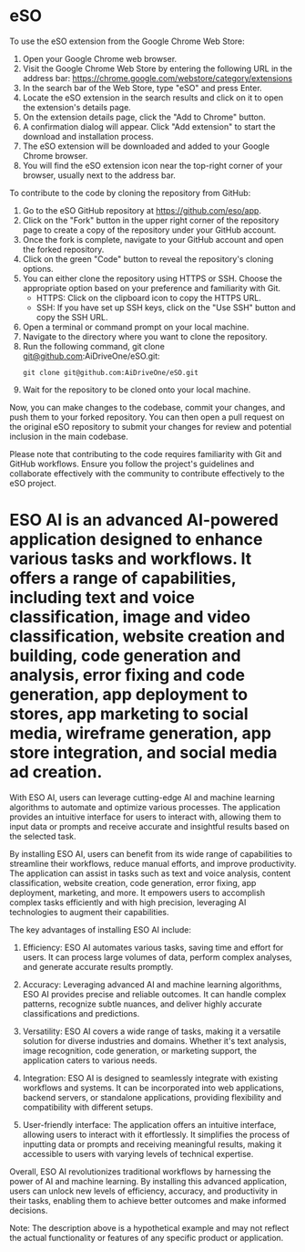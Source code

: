 # eSO
To use the eSO extension from the Google Chrome Web Store:

1. Open your Google Chrome web browser.
2. Visit the Google Chrome Web Store by entering the following URL in the address bar: https://chrome.google.com/webstore/category/extensions
3. In the search bar of the Web Store, type "eSO" and press Enter.
4. Locate the eSO extension in the search results and click on it to open the extension's details page.
5. On the extension details page, click the "Add to Chrome" button.
6. A confirmation dialog will appear. Click "Add extension" to start the download and installation process.
7. The eSO extension will be downloaded and added to your Google Chrome browser.
8. You will find the eSO extension icon near the top-right corner of your browser, usually next to the address bar.

To contribute to the code by cloning the repository from GitHub:

1. Go to the eSO GitHub repository at https://github.com/eso/app.
2. Click on the "Fork" button in the upper right corner of the repository page to create a copy of the repository under your GitHub account.
3. Once the fork is complete, navigate to your GitHub account and open the forked repository.
4. Click on the green "Code" button to reveal the repository's cloning options.
5. You can either clone the repository using HTTPS or SSH. Choose the appropriate option based on your preference and familiarity with Git.
   - HTTPS: Click on the clipboard icon to copy the HTTPS URL.
   - SSH: If you have set up SSH keys, click on the "Use SSH" button and copy the SSH URL.
6. Open a terminal or command prompt on your local machine.
7. Navigate to the directory where you want to clone the repository.
8. Run the following command, git clone git@github.com:AiDriveOne/eSO.git:
   ```
   git clone git@github.com:AiDriveOne/eSO.git
   ```
9. Wait for the repository to be cloned onto your local machine.

Now, you can make changes to the codebase, commit your changes, and push them to your forked repository. You can then open a pull request on the original eSO repository to submit your changes for review and potential inclusion in the main codebase.

Please note that contributing to the code requires familiarity with Git and GitHub workflows. Ensure you follow the project's guidelines and collaborate effectively with the community to contribute effectively to the eSO project.


# ESO AI is an advanced AI-powered application designed to enhance various tasks and workflows. It offers a range of capabilities, including text and voice classification, image and video classification, website creation and building, code generation and analysis, error fixing and code generation, app deployment to stores, app marketing to social media, wireframe generation, app store integration, and social media ad creation.

With ESO AI, users can leverage cutting-edge AI and machine learning algorithms to automate and optimize various processes. The application provides an intuitive interface for users to interact with, allowing them to input data or prompts and receive accurate and insightful results based on the selected task.

By installing ESO AI, users can benefit from its wide range of capabilities to streamline their workflows, reduce manual efforts, and improve productivity. The application can assist in tasks such as text and voice analysis, content classification, website creation, code generation, error fixing, app deployment, marketing, and more. It empowers users to accomplish complex tasks efficiently and with high precision, leveraging AI technologies to augment their capabilities.

The key advantages of installing ESO AI include:

1. Efficiency: ESO AI automates various tasks, saving time and effort for users. It can process large volumes of data, perform complex analyses, and generate accurate results promptly.

2. Accuracy: Leveraging advanced AI and machine learning algorithms, ESO AI provides precise and reliable outcomes. It can handle complex patterns, recognize subtle nuances, and deliver highly accurate classifications and predictions.

3. Versatility: ESO AI covers a wide range of tasks, making it a versatile solution for diverse industries and domains. Whether it's text analysis, image recognition, code generation, or marketing support, the application caters to various needs.

4. Integration: ESO AI is designed to seamlessly integrate with existing workflows and systems. It can be incorporated into web applications, backend servers, or standalone applications, providing flexibility and compatibility with different setups.

5. User-friendly interface: The application offers an intuitive interface, allowing users to interact with it effortlessly. It simplifies the process of inputting data or prompts and receiving meaningful results, making it accessible to users with varying levels of technical expertise.

Overall, ESO AI revolutionizes traditional workflows by harnessing the power of AI and machine learning. By installing this advanced application, users can unlock new levels of efficiency, accuracy, and productivity in their tasks, enabling them to achieve better outcomes and make informed decisions.

Note: The description above is a hypothetical example and may not reflect the actual functionality or features of any specific product or application.
